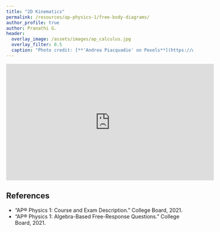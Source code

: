 ```yaml
---
title: "2D Kinematics"
permalink: /resources/ap-physics-1/free-body-diagrams/
author_profile: true
author: Pranathi G.
header:
  overlay_image: /assets/images/ap_calculus.jpg
  overlay_filter: 0.5
  caption: "Photo credit: [**'Andrea Piacquadio' on Pexels**](https://www.pexels.com/photo/woman-holding-books-3768126/)"
---
```

<iframe width="560"  height="315"  src="https://ncvps.yuja.com/V/Video?v=4130323&node=14111351&a=1488918790&preload=false" frameborder="0" webkitallowfullscreen mozallowfullscreen allowfullscreen loading="lazy"></iframe>


## References
- “AP® Physics 1: Course and Exam Description.” College Board, 2021. 
- “AP® Physics 1: Algebra-Based Free-Response Questions.” College Board, 2021.